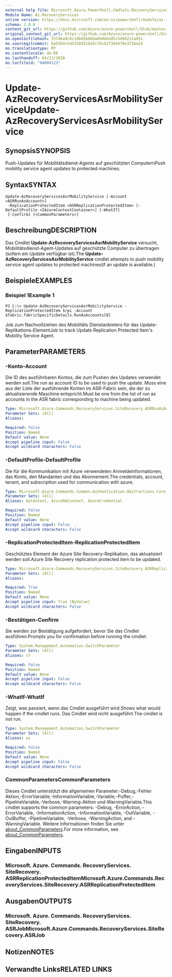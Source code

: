 ```yaml
---
external help file: Microsoft.Azure.PowerShell.Cmdlets.RecoveryServices.SiteRecovery.dll-Help.xml
Module Name: Az.RecoveryServices
online version: https://docs.microsoft.com/en-us/powershell/module/az.recoveryservices/update-azrecoveryservicesasrmobilityservice
schema: 2.0.0
content_git_url: https://github.com/Azure/azure-powershell/blob/master/src/RecoveryServices/RecoveryServices/help/Update-AzRecoveryServicesAsrMobilityService.md
original_content_git_url: https://github.com/Azure/azure-powershell/blob/master/src/RecoveryServices/RecoveryServices/help/Update-AzRecoveryServicesAsrMobilityService.md
ms.openlocfilehash: 3374ba9cbc1db05b80da6b0b6dd5c5d89212ad51
ms.sourcegitcommit: 6a91b4c545350d316d3cf8c62f384478e3f3ba24
ms.translationtype: MT
ms.contentlocale: de-DE
ms.lasthandoff: 04/21/2020
ms.locfileid: "94004123"
---
```

# <span data-ttu-id="9c386-101">Update-AzRecoveryServicesAsrMobilityService</span><span class="sxs-lookup"><span data-stu-id="9c386-101">Update-AzRecoveryServicesAsrMobilityService</span></span>

## <span data-ttu-id="9c386-102">Synopsis</span><span class="sxs-lookup"><span data-stu-id="9c386-102">SYNOPSIS</span></span>
<span data-ttu-id="9c386-103">Push-Updates für Mobilitätsdienst-Agents auf geschützten Computern</span><span class="sxs-lookup"><span data-stu-id="9c386-103">Push mobility service agent updates to protected machines.</span></span>

## <span data-ttu-id="9c386-104">Syntax</span><span class="sxs-lookup"><span data-stu-id="9c386-104">SYNTAX</span></span>

```
Update-AzRecoveryServicesAsrMobilityService [-Account <ASRRunAsAccount>]
 -ReplicationProtectedItem <ASRReplicationProtectedItem> [-DefaultProfile <IAzureContextContainer>] [-WhatIf]
 [-Confirm] [<CommonParameters>]
```

## <span data-ttu-id="9c386-105">Beschreibung</span><span class="sxs-lookup"><span data-stu-id="9c386-105">DESCRIPTION</span></span>
<span data-ttu-id="9c386-106">Das Cmdlet **Update-AzRecoveryServicesAsrMobilityService** versucht, Mobilitätsdienst-Agent-Updates auf geschützte Computer zu übertragen (sofern ein Update verfügbar ist).</span><span class="sxs-lookup"><span data-stu-id="9c386-106">The **Update-AzRecoveryServicesAsrMobilityService** cmdlet attempts to push mobility service agent updates to protected machines(if an update is available.)</span></span>

## <span data-ttu-id="9c386-107">Beispiele</span><span class="sxs-lookup"><span data-stu-id="9c386-107">EXAMPLES</span></span>

### <span data-ttu-id="9c386-108">Beispiel 1</span><span class="sxs-lookup"><span data-stu-id="9c386-108">Example 1</span></span>
```
PS C:\> Update-AzRecoveryServicesAsrMobilityService -ReplicationProtectedItem $rpi -Account $fabric.fabricSpecificDetails.RunAsAccounts[0]
```

<span data-ttu-id="9c386-109">Job zum Nachvollziehen des Mobilitäts Dienstanbieters für das Update-Replikations-Element</span><span class="sxs-lookup"><span data-stu-id="9c386-109">Job to track Update Replication Protected Item's Mobility Service Agent.</span></span>

## <span data-ttu-id="9c386-110">Parameter</span><span class="sxs-lookup"><span data-stu-id="9c386-110">PARAMETERS</span></span>

### <span data-ttu-id="9c386-111">-Konto</span><span class="sxs-lookup"><span data-stu-id="9c386-111">-Account</span></span>
<span data-ttu-id="9c386-112">Die ID des ausführbaren Kontos, die zum Pushen des Updates verwendet werden soll.</span><span class="sxs-lookup"><span data-stu-id="9c386-112">The run as account ID to be used to push the update.</span></span> <span data-ttu-id="9c386-113">Muss eine aus der Liste der ausführende Konten im ASR-Fabric sein, die der zu aktualisierende Maschine entspricht.</span><span class="sxs-lookup"><span data-stu-id="9c386-113">Must be one from the list of run as accounts in the ASR fabric corresponding to machine being updated.</span></span>

```yaml
Type: Microsoft.Azure.Commands.RecoveryServices.SiteRecovery.ASRRunAsAccount
Parameter Sets: (All)
Aliases:

Required: False
Position: Named
Default value: None
Accept pipeline input: False
Accept wildcard characters: False
```

### <span data-ttu-id="9c386-114">-DefaultProfile</span><span class="sxs-lookup"><span data-stu-id="9c386-114">-DefaultProfile</span></span>
<span data-ttu-id="9c386-115">Die für die Kommunikation mit Azure verwendeten Anmeldeinformationen, das Konto, den Mandanten und das Abonnement.</span><span class="sxs-lookup"><span data-stu-id="9c386-115">The credentials, account, tenant, and subscription used for communication with azure.</span></span>

```yaml
Type: Microsoft.Azure.Commands.Common.Authentication.Abstractions.Core.IAzureContextContainer
Parameter Sets: (All)
Aliases: AzContext, AzureRmContext, AzureCredential

Required: False
Position: Named
Default value: None
Accept pipeline input: False
Accept wildcard characters: False
```

### <span data-ttu-id="9c386-116">-ReplicationProtectedItem</span><span class="sxs-lookup"><span data-stu-id="9c386-116">-ReplicationProtectedItem</span></span>
<span data-ttu-id="9c386-117">Geschütztes Element der Azure Site Recovery-Replikation, das aktualisiert werden soll.</span><span class="sxs-lookup"><span data-stu-id="9c386-117">Azure Site Recovery replication protected item to be updated.</span></span>

```yaml
Type: Microsoft.Azure.Commands.RecoveryServices.SiteRecovery.ASRReplicationProtectedItem
Parameter Sets: (All)
Aliases:

Required: True
Position: Named
Default value: None
Accept pipeline input: True (ByValue)
Accept wildcard characters: False
```

### <span data-ttu-id="9c386-118">-Bestätigen</span><span class="sxs-lookup"><span data-stu-id="9c386-118">-Confirm</span></span>
<span data-ttu-id="9c386-119">Sie werden zur Bestätigung aufgefordert, bevor Sie das Cmdlet ausführen.</span><span class="sxs-lookup"><span data-stu-id="9c386-119">Prompts you for confirmation before running the cmdlet.</span></span>

```yaml
Type: System.Management.Automation.SwitchParameter
Parameter Sets: (All)
Aliases: cf

Required: False
Position: Named
Default value: None
Accept pipeline input: False
Accept wildcard characters: False
```

### <span data-ttu-id="9c386-120">-WhatIf</span><span class="sxs-lookup"><span data-stu-id="9c386-120">-WhatIf</span></span>
<span data-ttu-id="9c386-121">Zeigt, was passiert, wenn das Cmdlet ausgeführt wird.</span><span class="sxs-lookup"><span data-stu-id="9c386-121">Shows what would happen if the cmdlet runs.</span></span> <span data-ttu-id="9c386-122">Das Cmdlet wird nicht ausgeführt.</span><span class="sxs-lookup"><span data-stu-id="9c386-122">The cmdlet is not run.</span></span>

```yaml
Type: System.Management.Automation.SwitchParameter
Parameter Sets: (All)
Aliases: wi

Required: False
Position: Named
Default value: None
Accept pipeline input: False
Accept wildcard characters: False
```

### <span data-ttu-id="9c386-123">CommonParameters</span><span class="sxs-lookup"><span data-stu-id="9c386-123">CommonParameters</span></span>
<span data-ttu-id="9c386-124">Dieses Cmdlet unterstützt die allgemeinen Parameter:-Debug,-Fehler Aktion,-ErrorVariable,-InformationVariable,-Variable,-Puffer,-PipelineVariable,-Verbose,-Warning-Aktion und-WarningVariable.</span><span class="sxs-lookup"><span data-stu-id="9c386-124">This cmdlet supports the common parameters: -Debug, -ErrorAction, -ErrorVariable, -InformationAction, -InformationVariable, -OutVariable, -OutBuffer, -PipelineVariable, -Verbose, -WarningAction, and -WarningVariable.</span></span> <span data-ttu-id="9c386-125">Weitere Informationen finden Sie unter [about_CommonParameters](http://go.microsoft.com/fwlink/?LinkID=113216).</span><span class="sxs-lookup"><span data-stu-id="9c386-125">For more information, see [about_CommonParameters](http://go.microsoft.com/fwlink/?LinkID=113216).</span></span>

## <span data-ttu-id="9c386-126">Eingaben</span><span class="sxs-lookup"><span data-stu-id="9c386-126">INPUTS</span></span>

### <span data-ttu-id="9c386-127">Microsoft. Azure. Commands. RecoveryServices. SiteRecovery. ASRReplicationProtectedItem</span><span class="sxs-lookup"><span data-stu-id="9c386-127">Microsoft.Azure.Commands.RecoveryServices.SiteRecovery.ASRReplicationProtectedItem</span></span>

## <span data-ttu-id="9c386-128">Ausgaben</span><span class="sxs-lookup"><span data-stu-id="9c386-128">OUTPUTS</span></span>

### <span data-ttu-id="9c386-129">Microsoft. Azure. Commands. RecoveryServices. SiteRecovery. ASRJob</span><span class="sxs-lookup"><span data-stu-id="9c386-129">Microsoft.Azure.Commands.RecoveryServices.SiteRecovery.ASRJob</span></span>

## <span data-ttu-id="9c386-130">Notizen</span><span class="sxs-lookup"><span data-stu-id="9c386-130">NOTES</span></span>

## <span data-ttu-id="9c386-131">Verwandte Links</span><span class="sxs-lookup"><span data-stu-id="9c386-131">RELATED LINKS</span></span>
